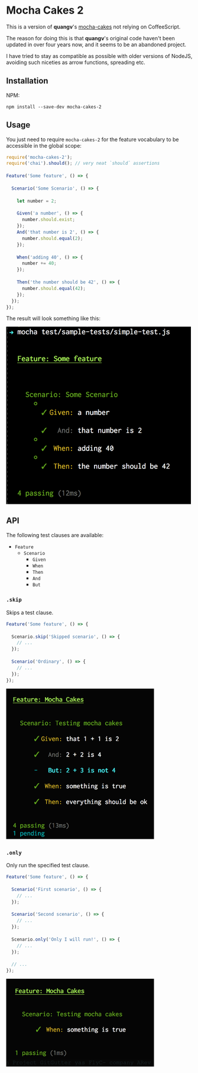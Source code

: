 # Mocha Cakes 2

This is a version of **quangv**'s [mocha-cakes](https://github.com/quangv/mocha-cakes/) not relying on CoffeeScript.

The reason for doing this is that **quangv**'s original code haven't been updated in over four years now, and it seems to be an abandoned project.

I have tried to stay as compatible as possible with older versions of NodeJS, avoiding such niceties as arrow functions, spreading etc.
## Installation

NPM:

```
npm install --save-dev mocha-cakes-2
```

## Usage

You just need to require `mocha-cakes-2` for the feature vocabulary to be accessible in the global scope:

```javascript
require('mocha-cakes-2');
require('chai').should(); // very neat `should` assertions

Feature('Some feature', () => {

  Scenario('Some Scenario', () => {

    let number = 2;

    Given('a number', () => {
      number.should.exist;
    });
    And('that number is 2', () => {
      number.should.equal(2);
    });

    When('adding 40', () => {
      number += 40;
    });

    Then('the number should be 42', () => {
      number.should.equal(42);
    });
  });
});
```

The result will look something like this:

<img src="doc/example-feature.png" width="500" />


## API

The following test clauses are available:

* `Feature`
  * `Scenario`
      - `Given`
      - `When`
      - `Then`
      - `And`
      - `But`

### `.skip`

Skips a test clause.

```javascript
Feature('Some feature', () => {

  Scenario.skip('Skipped scenario', () => {
    // ...
  });

  Scenario('Ordinary', () => {
    // ...
  });
});
```

<img src="doc/skipped.png" width="400" />

### `.only`

Only run the specified test clause.

```javascript
Feature('Some feature', () => {

  Scenario('First scenario', () => {
    // ...
  });

  Scenario('Second scenario', () => {
    // ...
  });

  Scenario.only('Only I will run!', () => {
    // ...
  });

  // ...
});
```

<img src="doc/only.png" width="400" />
